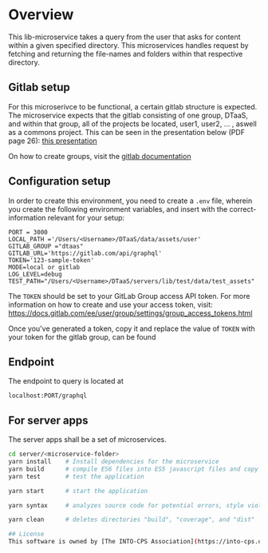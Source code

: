 # Overview

This lib-microservice takes a query from the user that asks for content within a given specified directory. This microservices handles request by fetching and returning the file-names and folders within that respective directory.

## Gitlab setup

For this microserivce to be functional, a certain gitlab structure is expected. The microservice expects that the gitlab consisting of one group, DTaaS, and within that group, all of the projects be located, user1, user2, ... , aswell as a commons project. This can be seen in the presentation below (PDF page 26):
[this presentation](/docs/DTaaS-overview.pdf)

On how to create groups, visit the [gitlab documentation](https://docs.gitlab.com/ee/user/group/)

## Configuration setup

In order to create this environment, you need to create a `.env` file, wherein you create the following environment variables,
and insert with the correct-information relevant for your setup:

```
PORT = 3000
LOCAL_PATH ='/Users/<Username>/DTaaS/data/assets/user'
GITLAB_GROUP ="dtaas"
GITLAB_URL='https://gitlab.com/api/graphql'
TOKEN='123-sample-token'
MODE=local or gitlab
LOG_LEVEL=debug
TEST_PATH="/Users/<Username>/DTaaS/servers/lib/test/data/test_assets"
```

The `TOKEN` should be set to your GitLab Group access API token. For more information on how to create and use your access token, visit:
https://docs.gitlab.com/ee/user/group/settings/group_access_tokens.html

Once you've generated a token, copy it and replace the value of `TOKEN` with your token for the gitlab group, can be found

## Endpoint

The endpoint to query is located at

```
localhost:PORT/graphql
```

## For server apps

The server apps shall be a set of microservices.

```bash
cd server/<microservice-folder>
yarn install    # Install dependencies for the microservice
yarn build      # compile ES6 files into ES5 javascript files and copy all JS files into build/ directory
yarn test       # test the application

yarn start      # start the application

yarn syntax     # analyzes source code for potential errors, style violations, and other issues,

yarn clean      # deletes directories "build", "coverage", and "dist"

## License
This software is owned by [The INTO-CPS Association](https://into-cps.org/) and is licensed under the terms of the INTO-CPS Association.
```
